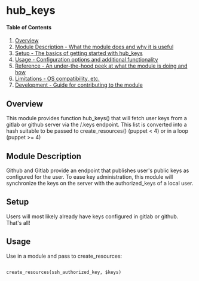 # hub_keys

#### Table of Contents

1. [Overview](#overview)
2. [Module Description - What the module does and why it is useful](#module-description)
3. [Setup - The basics of getting started with hub_keys](#setup)
4. [Usage - Configuration options and additional functionality](#usage)
5. [Reference - An under-the-hood peek at what the module is doing and how](#reference)
5. [Limitations - OS compatibility, etc.](#limitations)
6. [Development - Guide for contributing to the module](#development)

## Overview

This module provides function hub_keys() that will fetch user keys from a gitlab
or github server via the /<username>.keys endpoint.  This list is converted into
a hash suitable to be passed to create_resources() (puppet < 4) or in a loop (puppet >= 4)

## Module Description

Github and Gitlab provide an endpoint that publishes user's public keys as configured
for the user.  To ease key administration, this module will synchronize the keys on the
server with the authorized_keys of a local user.

## Setup

Users will most likely already have keys configured in gitlab or github.  That's all!

## Usage

Use in a module and pass to create_resources:

```$keys = hub_keys('monkey', 'https://gitlab.server.for.monkey')

create_resources(ssh_authorized_key, $keys)
```
